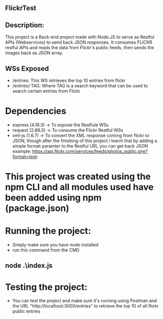
## FlickrTest

## Description:

This project is a Back-end project made with Node.JS to serve as Restful APIs (Webservices) to send back JSON responses. It consumes FLICKR restful APIs and reads the data from Flickr's public feeds, then sends the images back as JSON array.

## WSs Exposed

- /entries: This WS retrieves the top 10 entries from flickr
- /entries/:TAG: Where TAG is a search keyword that can be used to search certain entries from Flickr

 # Dependencies
  - express (4.16.3) -> To expose the Restfule WSs
  - request (2.88.0) -> To consume the Flickr Restful WSs
  - xml-js (1.6.7) -> To convert the XML response coming from flickr to JSON, though after the finishing of this project i learnt that by adding a simple format paramter to the Restful URL you can get back JSON example: https://api.flickr.com/services/feeds/photos_public.gne?format=json
  
# This project was created using the npm CLI and all modules used have been added using npm (package.json)

# Running the project:

- Simply make sure you have node installed
- run this command from the CMD 
## node .\index.js

# Testing the project:

- You can test the project and make sure it's running using Postman and the URL "http://localhost:3000/entries" to retrieve the top 10 of all flickr public entries

